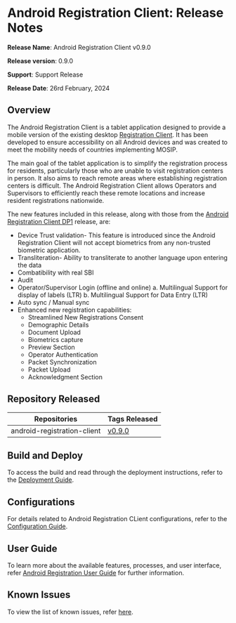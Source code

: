 # Android Registration Client: Release Notes

**Release Name**: Android Registration Client v0.9.0

**Release version**: 0.9.0

**Support**: Support Release

**Release Date**: 26rd February, 2024

## Overview

The Android Registration Client is a tablet application designed to provide a mobile version of the existing desktop [Registration Client](https://docs.mosip.io/1.2.0/modules/registration-client). It has been developed to ensure accessibility on all Android devices and was created to meet the mobility needs of countries implementing MOSIP.

The main goal of the tablet application is to simplify the registration process for residents, particularly those who are unable to visit registration centers in person. It also aims to reach remote areas where establishing registration centers is difficult. The Android Registration Client allows Operators and Supervisors to efficiently reach these remote locations and increase resident registrations nationwide.

The new features included in this release, along with those from the [Android Registration Client DP1](https://docs.mosip.io/1.2.0/releases/release-notes-android-reg-client-dp1) release, are:

* Device Trust validation- This feature is introduced since the Android Registration Client will not accept biometrics from any non-trusted biometric application.
* Transliteration- Ability to transliterate to another language upon entering the data
* Combatibility with real SBI
* Audit 
* Operator/Supervisor Login (offline and online)
   a. Multilingual Support for display of labels (LTR)
   b. Multilingual Support for Data Entry (LTR)
* Auto sync / Manual sync
* Enhanced new registration capabilities:
    * Streamlined New Registrations Consent
    * Demographic Details
    * Document Upload
    * Biometrics capture
    * Preview Section
    * Operator Authentication
    * Packet Synchronization
    * Packet Upload
    * Acknowledgment Section

## Repository Released

| **Repositories**            | **Tags Released**   |  
|-----------------------------|---------------------|
| android-registration-client   | [v0.9.0](https://github.com/mosip/android-registration-client/tree/v0.9.0) | 


## Build and Deploy

To access the build and read through the deployment instructions, refer to the [Deployment Guide](https://docs.mosip.io/1.2.0/modules/android-registration-client/android-registration-client-developer-guide).

## Configurations

For details related to Android Registration CLient configurations, refer to the [Configuration Guide](https://docs.mosip.io/1.2.0/modules/android-registration-client/android-registration-client-configuration).

## User Guide

To learn more about the available features, processes, and user interface, refer [Android Registration User Guide](android-registration-client-user-guide.md) for further information. 

## Known Issues

To view the list of known issues, refer [here](https://mosip.atlassian.net/issues/?jql=parent%3DRCF-31%20and%20labels%3DRCF_Known_Bug).





